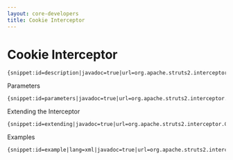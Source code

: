 ```yaml
---
layout: core-developers
title: Cookie Interceptor
---
```


# Cookie Interceptor



~~~~~~~
{snippet:id=description|javadoc=true|url=org.apache.struts2.interceptor.CookieInterceptor}
~~~~~~~

Parameters


~~~~~~~
{snippet:id=parameters|javadoc=true|url=org.apache.struts2.interceptor.CookieInterceptor}
~~~~~~~

Extending the Interceptor


~~~~~~~
{snippet:id=extending|javadoc=true|url=org.apache.struts2.interceptor.CookieInterceptor}
~~~~~~~

Examples


~~~~~~~
{snippet:id=example|lang=xml|javadoc=true|url=org.apache.struts2.interceptor.CookieInterceptor}
~~~~~~~
